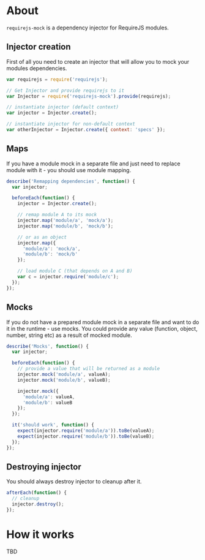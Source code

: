 # About
`requirejs-mock` is a dependency injector for RequireJS modules.

## Injector creation
First of all you need to create an injector that will allow you to mock your modules dependencies.

```js
var requirejs = require('requirejs');

// Get Injector and provide requirejs to it
var Injector = require('requirejs-mock').provide(requirejs);

// instantiate injector (default context)
var injector = Injector.create();

// instantiate injector for non-default context
var otherInjector = Injector.create({ context: 'specs' });
```

## Maps
If you have a module mock in a separate file and just need to replace module with it - you should use module mapping.

```js
describe('Remapping dependencies', function() {
  var injector;

  beforeEach(function() {
    injector = Injector.create();

    // remap module A to its mock
    injector.map('module/a', 'mock/a');
    injector.map('module/b', 'mock/b');

    // or as an object
    injector.map({
      'module/a': 'mock/a',
      'module/b': 'mock/b'
    });

    // load module C (that depends on A and B)
    var c = injector.require('module/c');
  });
});
```

## Mocks
If you do not have a prepared module mock in a separate file and want to do it in the runtime - use mocks. You could provide any value (function, object, number, string etc) as a result of mocked module.

```js
describe('Mocks', function() {
  var injector;

  beforeEach(function() {
    // provide a value that will be returned as a module
    injector.mock('module/a', valueA);
    injector.mock('module/b', valueB);

    injector.mock({
      'module/a': valueA,
      'module/b': valueB
    });
  });

  it('should work', function() {
    expect(injector.require('module/a')).toBe(valueA);
    expect(injector.require('module/b')).toBe(valueB);
  });
});
```

## Destroying injector
You should always destroy injector to cleanup after it.

```js
afterEach(function() {
  // cleanup
  injector.destroy();
});
```

# How it works
TBD

